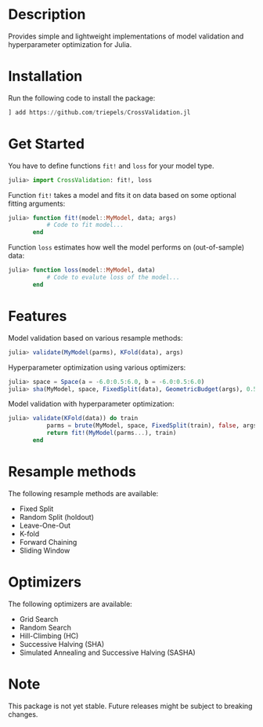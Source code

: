 # Description
Provides simple and lightweight implementations of model validation and hyperparameter optimization for Julia. 

# Installation
Run the following code to install the package:
```julia
] add https://github.com/triepels/CrossValidation.jl
```

# Get Started
You have to define functions `fit!` and `loss` for your model type.

```julia
julia> import CrossValidation: fit!, loss
```

Function `fit!` takes a model and fits it on data based on some optional fitting arguments:

```julia
julia> function fit!(model::MyModel, data; args)
           # Code to fit model...
       end
```

Function `loss` estimates how well the model performs on (out-of-sample) data:

```julia
julia> function loss(model::MyModel, data)
           # Code to evalute loss of the model...
       end
```

# Features
Model validation based on various resample methods:
```julia
julia> validate(MyModel(parms), KFold(data), args)
```

Hyperparameter optimization using various optimizers:
```julia
julia> space = Space(a = -6.0:0.5:6.0, b = -6.0:0.5:6.0)
julia> sha(MyModel, space, FixedSplit(data), GeometricBudget(args), 0.5, false)
```

Model validation with hyperparameter optimization:
```julia
julia> validate(KFold(data)) do train
           parms = brute(MyModel, space, FixedSplit(train), false, args)
           return fit!(MyModel(parms...), train)
       end
```

# Resample methods
The following resample methods are available:
* Fixed Split
* Random Split (holdout)
* Leave-One-Out
* K-fold
* Forward Chaining
* Sliding Window

# Optimizers
The following optimizers are available:
* Grid Search
* Random Search
* Hill-Climbing (HC)
* Successive Halving (SHA)
* Simulated Annealing and Successive Halving (SASHA)

# Note
This package is not yet stable. Future releases might be subject to breaking changes.
